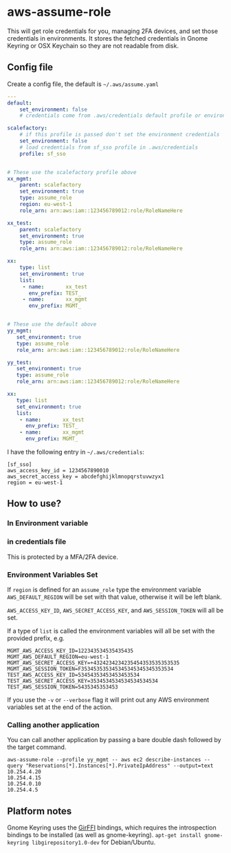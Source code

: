 # aws-assume-role

This will get role credentials for you, managing 2FA devices, and set those
credentials in environments. It stores the fetched credentials in Gnome Keyring
or OSX Keychain so they are not readable from disk.

## Config file

Create a config file, the default is `~/.aws/assume.yaml`

```yaml
---
default:
    set_environment: false
    # credentials come from .aws/credentials default profile or environment

scalefactory:
    # if this profile is passed don't set the environment credentials
    set_environment: false
    # load credentials from sf_sso profile in .aws/credentials
    profile: sf_sso


# These use the scalefactory profile above
xx_mgmt:
    parent: scalefactory
    set_environment: true
    type: assume_role
    region: eu-west-1
    role_arn: arn:aws:iam::123456789012:role/RoleNameHere

xx_test:
    parent: scalefactory
    set_environment: true
    type: assume_role
    role_arn: arn:aws:iam::123456789012:role/RoleNameHere

xx:
    type: list
    set_environment: true
    list:
     - name:       xx_test
       env_prefix: TEST_
     - name:       xx_mgmt
       env_prefix: MGMT_


# These use the default above
yy_mgmt:
   set_environment: true
   type: assume_role
   role_arn: arn:aws:iam::123456789012:role/RoleNameHere

yy_test:
   set_environment: true
   type: assume_role
   role_arn: arn:aws:iam::123456789012:role/RoleNameHere

xx:
   type: list
   set_environment: true
   list:
    - name:       xx_test
      env_prefix: TEST_
    - name:       xx_mgmt
      env_prefix: MGMT_


```

I have the following entry in `~/.aws/credentials`:

```
[sf_sso]
aws_access_key_id = 1234567890010
aws_secret_access_key = abcdefghijklmnopqrstuvwzyx1
region = eu-west-1
```


## How to use?

### In Environment variable

### in credentials file

This is protected by a MFA/2FA device.


### Environment Variables Set

If `region` is defined for an `assume_role` type the environment variable
`AWS_DEFAULT_REGION` will be set with that value, otherwise it will be left
blank.

`AWS_ACCESS_KEY_ID`, `AWS_SECRET_ACCESS_KEY`, and `AWS_SESSION_TOKEN` will all
be set.

If a type of `list` is called the environment variables will all be set with the
provided prefix, e.g.

```
MGMT_AWS_ACCESS_KEY_ID=122343534535435435
MGMT_AWS_DEFAULT_REGION=eu-west-1
MGMT_AWS_SECRET_ACCESS_KEY=+4324234234235454353535353535
MGMT_AWS_SESSION_TOKEN=F353453535345345345345345353534
TEST_AWS_ACCESS_KEY_ID=53454353453453453534
TEST_AWS_SECRET_ACCESS_KEY=3534534534534534534534
TEST_AWS_SESSION_TOKEN=5435345353453
```

If you use the `-v` or `--verbose` flag it will print out any AWS environment
variables set at the end of the action.

### Calling another application

You can call another application by passing a bare double dash followed by the
target command.

```
aws-assume-role --profile yy_mgmt -- aws ec2 describe-instances --query "Reservations[*].Instances[*].PrivateIpAddress" --output=text 
10.254.4.20
10.254.4.15
10.254.0.10
10.254.4.5
```

## Platform notes

Gnome Keyring uses the [GirFFI](https://github.com/mvz/gir_ffi) bindings, which
requires the introspection bindings to be installed (as well as gnome-keyring).
`apt-get install gnome-keyring libgirepository1.0-dev` for Debian/Ubuntu.
